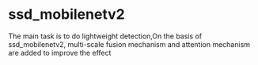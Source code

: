 # ssd_mobilenetv2
The main task is to do lightweight detection,On the basis of ssd_mobilenetv2, multi-scale fusion mechanism and attention mechanism are added to improve the effect
